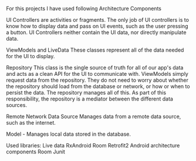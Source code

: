 For this projects I have used following Architecture Components

UI Controllers
are activities or fragments. The only job of UI controllers is to know how to display data and pass on UI events, such as the user pressing a button. UI Controllers neither contain the UI data, nor directly manipulate data.

ViewModels and LiveData
These classes represent all of the data needed for the UI to display. 

Repository
This class is the single source of truth for all of our app's data and acts as a clean API for the UI to communicate with. ViewModels simply request data from the repository. They do not need to worry about whether the repository should load from the database or network, or how or when to persist the data. The repository manages all of this. As part of this responsibility, the repository is a mediator between the different data sources.

Remote Network Data Source
Manages data from a remote data source, such as the internet.

Model - Manages local data stored in the database.

Used libraries:
Live data
RxAndroid
Room
Retrofit2
Android architecture components
Room
Junit
